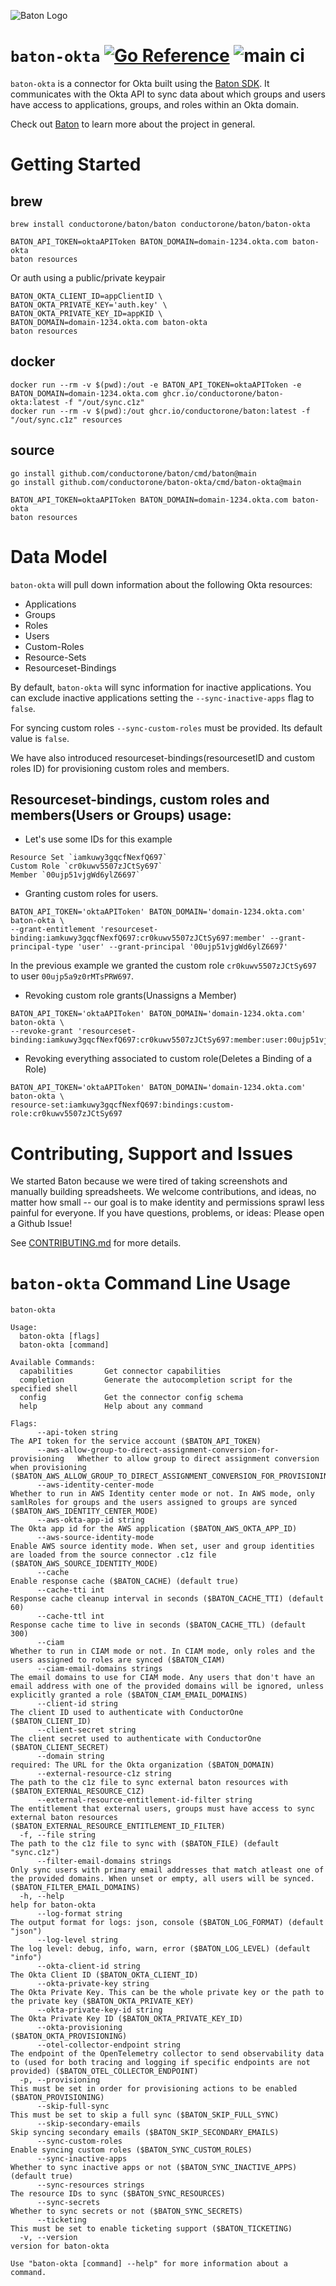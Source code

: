 ![Baton Logo](./docs/images/baton-logo.png)

# `baton-okta` [![Go Reference](https://pkg.go.dev/badge/github.com/conductorone/baton-okta.svg)](https://pkg.go.dev/github.com/conductorone/baton-okta) ![main ci](https://github.com/conductorone/baton-okta/actions/workflows/main.yaml/badge.svg)

`baton-okta` is a connector for Okta built using the [Baton SDK](https://github.com/conductorone/baton-sdk). It communicates with the Okta API to sync data about which groups and users have access to applications, groups, and roles within an Okta domain.

Check out [Baton](https://github.com/conductorone/baton) to learn more about the project in general.

# Getting Started

## brew

```
brew install conductorone/baton/baton conductorone/baton/baton-okta

BATON_API_TOKEN=oktaAPIToken BATON_DOMAIN=domain-1234.okta.com baton-okta
baton resources
```

Or auth using a public/private keypair

```
BATON_OKTA_CLIENT_ID=appClientID \
BATON_OKTA_PRIVATE_KEY='auth.key' \
BATON_OKTA_PRIVATE_KEY_ID=appKID \
BATON_DOMAIN=domain-1234.okta.com baton-okta
baton resources
```

## docker

```
docker run --rm -v $(pwd):/out -e BATON_API_TOKEN=oktaAPIToken -e BATON_DOMAIN=domain-1234.okta.com ghcr.io/conductorone/baton-okta:latest -f "/out/sync.c1z"
docker run --rm -v $(pwd):/out ghcr.io/conductorone/baton:latest -f "/out/sync.c1z" resources
```

## source

```
go install github.com/conductorone/baton/cmd/baton@main
go install github.com/conductorone/baton-okta/cmd/baton-okta@main

BATON_API_TOKEN=oktaAPIToken BATON_DOMAIN=domain-1234.okta.com baton-okta
baton resources
```

# Data Model

`baton-okta` will pull down information about the following Okta resources:

- Applications
- Groups
- Roles
- Users
- Custom-Roles
- Resource-Sets
- Resourceset-Bindings

By default, `baton-okta` will sync information for inactive applications. You can exclude inactive applications setting the `--sync-inactive-apps` flag to `false`.

For syncing custom roles `--sync-custom-roles` must be provided. Its default value is `false`.

We have also introduced resourceset-bindings(resourcesetID and custom roles ID) for provisioning custom roles and members.

## Resourceset-bindings, custom roles and members(Users or Groups) usage:

- Let's use some IDs for this example

```
Resource Set `iamkuwy3gqcfNexfQ697`
Custom Role `cr0kuwv5507zJCtSy697`
Member `00ujp51vjgWd6ylZ6697`
```

- Granting custom roles for users.

```
BATON_API_TOKEN='oktaAPIToken' BATON_DOMAIN='domain-1234.okta.com' baton-okta \
--grant-entitlement 'resourceset-binding:iamkuwy3gqcfNexfQ697:cr0kuwv5507zJCtSy697:member' --grant-principal-type 'user' --grant-principal '00ujp51vjgWd6ylZ6697'
```

In the previous example we granted the custom role `cr0kuwv5507zJCtSy697` to user `00ujp5a9z0rMTsPRW697`.

- Revoking custom role grants(Unassigns a Member)

```
BATON_API_TOKEN='oktaAPIToken' BATON_DOMAIN='domain-1234.okta.com' baton-okta \
--revoke-grant 'resourceset-binding:iamkuwy3gqcfNexfQ697:cr0kuwv5507zJCtSy697:member:user:00ujp51vjgWd6ylZ6697'
```

- Revoking everything associated to custom role(Deletes a Binding of a Role)

```
BATON_API_TOKEN='oktaAPIToken' BATON_DOMAIN='domain-1234.okta.com' baton-okta \
resource-set:iamkuwy3gqcfNexfQ697:bindings:custom-role:cr0kuwv5507zJCtSy697
```

# Contributing, Support and Issues

We started Baton because we were tired of taking screenshots and manually building spreadsheets. We welcome contributions, and ideas, no matter how small -- our goal is to make identity and permissions sprawl less painful for everyone. If you have questions, problems, or ideas: Please open a Github Issue!

See [CONTRIBUTING.md](https://github.com/ConductorOne/baton/blob/main/CONTRIBUTING.md) for more details.

# `baton-okta` Command Line Usage

```
baton-okta

Usage:
  baton-okta [flags]
  baton-okta [command]

Available Commands:
  capabilities       Get connector capabilities
  completion         Generate the autocompletion script for the specified shell
  config             Get the connector config schema
  help               Help about any command

Flags:
      --api-token string                                                   The API token for the service account ($BATON_API_TOKEN)
      --aws-allow-group-to-direct-assignment-conversion-for-provisioning   Whether to allow group to direct assignment conversion when provisioning ($BATON_AWS_ALLOW_GROUP_TO_DIRECT_ASSIGNMENT_CONVERSION_FOR_PROVISIONING)
      --aws-identity-center-mode                                           Whether to run in AWS Identity center mode or not. In AWS mode, only samlRoles for groups and the users assigned to groups are synced ($BATON_AWS_IDENTITY_CENTER_MODE)
      --aws-okta-app-id string                                             The Okta app id for the AWS application ($BATON_AWS_OKTA_APP_ID)
      --aws-source-identity-mode                                           Enable AWS source identity mode. When set, user and group identities are loaded from the source connector .c1z file ($BATON_AWS_SOURCE_IDENTITY_MODE)
      --cache                                                              Enable response cache ($BATON_CACHE) (default true)
      --cache-tti int                                                      Response cache cleanup interval in seconds ($BATON_CACHE_TTI) (default 60)
      --cache-ttl int                                                      Response cache time to live in seconds ($BATON_CACHE_TTL) (default 300)
      --ciam                                                               Whether to run in CIAM mode or not. In CIAM mode, only roles and the users assigned to roles are synced ($BATON_CIAM)
      --ciam-email-domains strings                                         The email domains to use for CIAM mode. Any users that don't have an email address with one of the provided domains will be ignored, unless explicitly granted a role ($BATON_CIAM_EMAIL_DOMAINS)
      --client-id string                                                   The client ID used to authenticate with ConductorOne ($BATON_CLIENT_ID)
      --client-secret string                                               The client secret used to authenticate with ConductorOne ($BATON_CLIENT_SECRET)
      --domain string                                                      required: The URL for the Okta organization ($BATON_DOMAIN)
      --external-resource-c1z string                                       The path to the c1z file to sync external baton resources with ($BATON_EXTERNAL_RESOURCE_C1Z)
      --external-resource-entitlement-id-filter string                     The entitlement that external users, groups must have access to sync external baton resources ($BATON_EXTERNAL_RESOURCE_ENTITLEMENT_ID_FILTER)
  -f, --file string                                                        The path to the c1z file to sync with ($BATON_FILE) (default "sync.c1z")
      --filter-email-domains strings                                       Only sync users with primary email addresses that match atleast one of the provided domains. When unset or empty, all users will be synced. ($BATON_FILTER_EMAIL_DOMAINS)
  -h, --help                                                               help for baton-okta
      --log-format string                                                  The output format for logs: json, console ($BATON_LOG_FORMAT) (default "json")
      --log-level string                                                   The log level: debug, info, warn, error ($BATON_LOG_LEVEL) (default "info")
      --okta-client-id string                                              The Okta Client ID ($BATON_OKTA_CLIENT_ID)
      --okta-private-key string                                            The Okta Private Key. This can be the whole private key or the path to the private key ($BATON_OKTA_PRIVATE_KEY)
      --okta-private-key-id string                                         The Okta Private Key ID ($BATON_OKTA_PRIVATE_KEY_ID)
      --okta-provisioning                                                  ($BATON_OKTA_PROVISIONING)
      --otel-collector-endpoint string                                     The endpoint of the OpenTelemetry collector to send observability data to (used for both tracing and logging if specific endpoints are not provided) ($BATON_OTEL_COLLECTOR_ENDPOINT)
  -p, --provisioning                                                       This must be set in order for provisioning actions to be enabled ($BATON_PROVISIONING)
      --skip-full-sync                                                     This must be set to skip a full sync ($BATON_SKIP_FULL_SYNC)
      --skip-secondary-emails                                              Skip syncing secondary emails ($BATON_SKIP_SECONDARY_EMAILS)
      --sync-custom-roles                                                  Enable syncing custom roles ($BATON_SYNC_CUSTOM_ROLES)
      --sync-inactive-apps                                                 Whether to sync inactive apps or not ($BATON_SYNC_INACTIVE_APPS) (default true)
      --sync-resources strings                                             The resource IDs to sync ($BATON_SYNC_RESOURCES)
      --sync-secrets                                                       Whether to sync secrets or not ($BATON_SYNC_SECRETS)
      --ticketing                                                          This must be set to enable ticketing support ($BATON_TICKETING)
  -v, --version                                                            version for baton-okta

Use "baton-okta [command] --help" for more information about a command.
```
